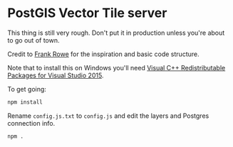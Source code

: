 # PostGIS Vector Tile server

This thing is still very rough. Don't put it in production unless you're about to go out of town.

Credit to [Frank Rowe](http://frankrowe.org/posts/2015/03/17/postgis-to-protobuf.html) for the inspiration and basic code structure.

Note that to install this on Windows you'll need [Visual C++ Redistributable Packages for Visual Studio 2015](https://github.com/mapnik/node-mapnik#windows-specific).

To get going:

``` bash
npm install
```

Rename `config.js.txt` to `config.js` and edit the layers and Postgres connection info.

``` bash
npm .
```
